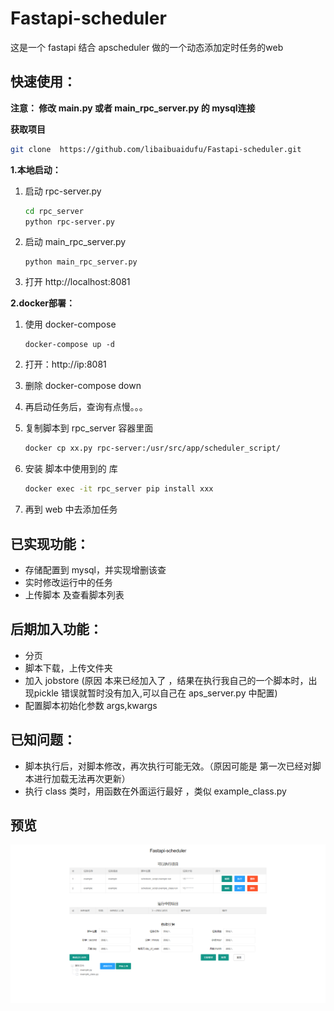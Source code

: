 # Fastapi-scheduler

这是一个 fastapi 结合 apscheduler 做的一个动态添加定时任务的web

## 快速使用：

**注意： 修改 main.py 或者 main_rpc_server.py 的 mysql连接**

**获取项目**

```bash
git clone  https://github.com/libaibuaidufu/Fastapi-scheduler.git
```

**1.本地启动：**

1. 启动 rpc-server.py 

   ```bash
   cd rpc_server
   python rpc-server.py
   ```

2. 启动 main_rpc_server.py

   ```
   python main_rpc_server.py
   ```

3. 打开 http://localhost:8081

**2.docker部署：**

1. 使用 docker-compose

   ```
   docker-compose up -d
   ```

2.  打开：http://ip:8081

3. 删除  docker-compose down

4. 再启动任务后，查询有点慢。。。

5. 复制脚本到 rpc_server 容器里面

   ```bash
   docker cp xx.py rpc-server:/usr/src/app/scheduler_script/
   ```

6. 安装 脚本中使用到的 库 

   ```bash
   docker exec -it rpc_server pip install xxx
   ```

7. 再到 web 中去添加任务



## 已实现功能：

- 存储配置到 mysql，并实现增删该查
- 实时修改运行中的任务
- 上传脚本 及查看脚本列表

## 后期加入功能：

- 分页
- 脚本下载，上传文件夹
- 加入 jobstore (原因 本来已经加入了 ，结果在执行我自己的一个脚本时，出现pickle 错误就暂时没有加入,可以自己在 aps_server.py 中配置)
- 配置脚本初始化参数 args,kwargs



## 已知问题：

- 脚本执行后，对脚本修改，再次执行可能无效。（原因可能是 第一次已经对脚本进行加载无法再次更新）
- 执行 class 类时，用函数在外面运行最好 ，类似 example_class.py



## 预览

 ![image](https://github.com/libaibuaidufu/Fastapi-scheduler/blob/master/doc_img.png) 

